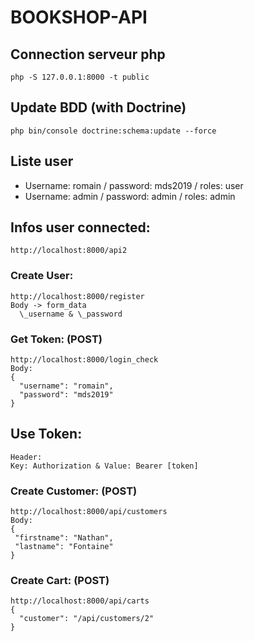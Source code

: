 # BOOKSHOP-API

## Connection serveur php
    php -S 127.0.0.1:8000 -t public

## Update BDD (with Doctrine)
    php bin/console doctrine:schema:update --force

## Liste user
  * Username: romain / password: mds2019 / roles: user
  * Username: admin / password: admin / roles: admin

## Infos user connected:
    http://localhost:8000/api2

### Create User:
    http://localhost:8000/register
    Body -> form_data
      \_username & \_password

### Get Token: (POST)
    http://localhost:8000/login_check
    Body:
    {
      "username": "romain",
      "password": "mds2019"
    }

## Use Token:
    Header:
    Key: Authorization & Value: Bearer [token]

### Create Customer: (POST)
    http://localhost:8000/api/customers
    Body:
    {
     "firstname": "Nathan",
     "lastname": "Fontaine"
    }

### Create Cart: (POST)
    http://localhost:8000/api/carts
    {
      "customer": "/api/customers/2"
    }
